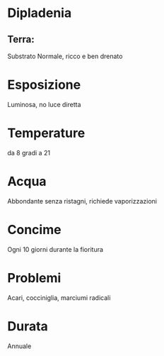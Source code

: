 # Dipladenia	
## Terra:	
Substrato Normale, ricco e ben drenato
# Esposizione		
Luminosa, no luce diretta
# Temperature		
da 8 gradi a 21
# Acqua			
Abbondante senza ristagni, richiede vaporizzazioni
# Concime		
Ogni 10 giorni durante la fioritura
# Problemi		
Acari, cocciniglia, marciumi radicali
# Durata		
Annuale

